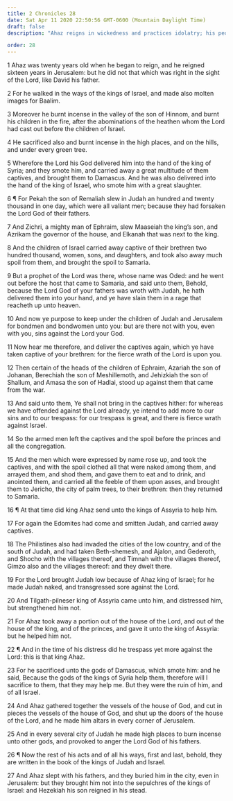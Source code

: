 ```yaml
---
title: 2 Chronicles 28
date: Sat Apr 11 2020 22:50:56 GMT-0600 (Mountain Daylight Time)
draft: false
description: "Ahaz reigns in wickedness and practices idolatry; his people are defeated by Israel—The captives are freed by the command of a prophet—The Edomites and Philistines attack Judah—Ahaz continues his idolatrous ways."

order: 28
---
```

    
1 Ahaz was twenty years old when he began to reign, and he reigned sixteen years in Jerusalem: but he did not that which was right in the sight of the Lord, like David his father.

2 For he walked in the ways of the kings of Israel, and made also molten images for Baalim.

3 Moreover he burnt incense in the valley of the son of Hinnom, and burnt his children in the fire, after the abominations of the heathen whom the Lord had cast out before the children of Israel.

4 He sacrificed also and burnt incense in the high places, and on the hills, and under every green tree.

5 Wherefore the Lord his God delivered him into the hand of the king of Syria; and they smote him, and carried away a great multitude of them captives, and brought them to Damascus. And he was also delivered into the hand of the king of Israel, who smote him with a great slaughter.

6 ¶ For Pekah the son of Remaliah slew in Judah an hundred and twenty thousand in one day, which were all valiant men; because they had forsaken the Lord God of their fathers.

7 And Zichri, a mighty man of Ephraim, slew Maaseiah the king’s son, and Azrikam the governor of the house, and Elkanah that was next to the king.

8 And the children of Israel carried away captive of their brethren two hundred thousand, women, sons, and daughters, and took also away much spoil from them, and brought the spoil to Samaria.

9 But a prophet of the Lord was there, whose name was Oded: and he went out before the host that came to Samaria, and said unto them, Behold, because the Lord God of your fathers was wroth with Judah, he hath delivered them into your hand, and ye have slain them in a rage that reacheth up unto heaven.

10 And now ye purpose to keep under the children of Judah and Jerusalem for bondmen and bondwomen unto you: but are there not with you, even with you, sins against the Lord your God.

11 Now hear me therefore, and deliver the captives again, which ye have taken captive of your brethren: for the fierce wrath of the Lord is upon you.

12 Then certain of the heads of the children of Ephraim, Azariah the son of Johanan, Berechiah the son of Meshillemoth, and Jehizkiah the son of Shallum, and Amasa the son of Hadlai, stood up against them that came from the war.

13 And said unto them, Ye shall not bring in the captives hither: for whereas we have offended against the Lord already, ye intend to add more to our sins and to our trespass: for our trespass is great, and there is fierce wrath against Israel.

14 So the armed men left the captives and the spoil before the princes and all the congregation.

15 And the men which were expressed by name rose up, and took the captives, and with the spoil clothed all that were naked among them, and arrayed them, and shod them, and gave them to eat and to drink, and anointed them, and carried all the feeble of them upon asses, and brought them to Jericho, the city of palm trees, to their brethren: then they returned to Samaria.

16 ¶ At that time did king Ahaz send unto the kings of Assyria to help him.

17 For again the Edomites had come and smitten Judah, and carried away captives.

18 The Philistines also had invaded the cities of the low country, and of the south of Judah, and had taken Beth-shemesh, and Ajalon, and Gederoth, and Shocho with the villages thereof, and Timnah with the villages thereof, Gimzo also and the villages thereof: and they dwelt there.

19 For the Lord brought Judah low because of Ahaz king of Israel; for he made Judah naked, and transgressed sore against the Lord.

20 And Tilgath-pilneser king of Assyria came unto him, and distressed him, but strengthened him not.

21 For Ahaz took away a portion out of the house of the Lord, and out of the house of the king, and of the princes, and gave it unto the king of Assyria: but he helped him not.

22 ¶ And in the time of his distress did he trespass yet more against the Lord: this is that king Ahaz.

23 For he sacrificed unto the gods of Damascus, which smote him: and he said, Because the gods of the kings of Syria help them, therefore will I sacrifice to them, that they may help me. But they were the ruin of him, and of all Israel.

24 And Ahaz gathered together the vessels of the house of God, and cut in pieces the vessels of the house of God, and shut up the doors of the house of the Lord, and he made him altars in every corner of Jerusalem.

25 And in every several city of Judah he made high places to burn incense unto other gods, and provoked to anger the Lord God of his fathers.

26 ¶ Now the rest of his acts and of all his ways, first and last, behold, they are written in the book of the kings of Judah and Israel.

27 And Ahaz slept with his fathers, and they buried him in the city, even in Jerusalem: but they brought him not into the sepulchres of the kings of Israel: and Hezekiah his son reigned in his stead.
